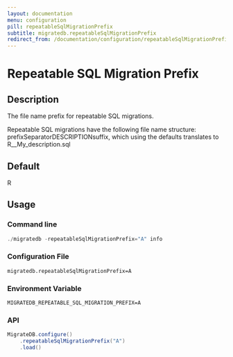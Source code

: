 ```yaml
---
layout: documentation
menu: configuration
pill: repeatableSqlMigrationPrefix
subtitle: migratedb.repeatableSqlMigrationPrefix
redirect_from: /documentation/configuration/repeatableSqlMigrationPrefix/
---
```


# Repeatable SQL Migration Prefix

## Description

The file name prefix for repeatable SQL migrations.

Repeatable SQL migrations have the following file name structure: prefixSeparatorDESCRIPTIONsuffix, which using the
defaults translates to R__My_description.sql

## Default

R

## Usage

### Command line

```powershell
./migratedb -repeatableSqlMigrationPrefix="A" info
```

### Configuration File

```properties
migratedb.repeatableSqlMigrationPrefix=A
```

### Environment Variable

```properties
MIGRATEDB_REPEATABLE_SQL_MIGRATION_PREFIX=A
```

### API

```java
MigrateDB.configure()
    .repeatableSqlMigrationPrefix("A")
    .load()
```
